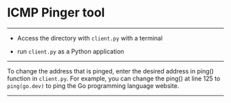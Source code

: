 # ICMP Pinger tool

---

- Access the directory with `client.py` with a terminal

- run `client.py` as a Python application

---

To change the address that is pinged, enter the desired address in ping() function in `client.py`. For example, you can change the ping() at line 125 to ```ping(go.dev)``` to ping the Go programming language website.

---